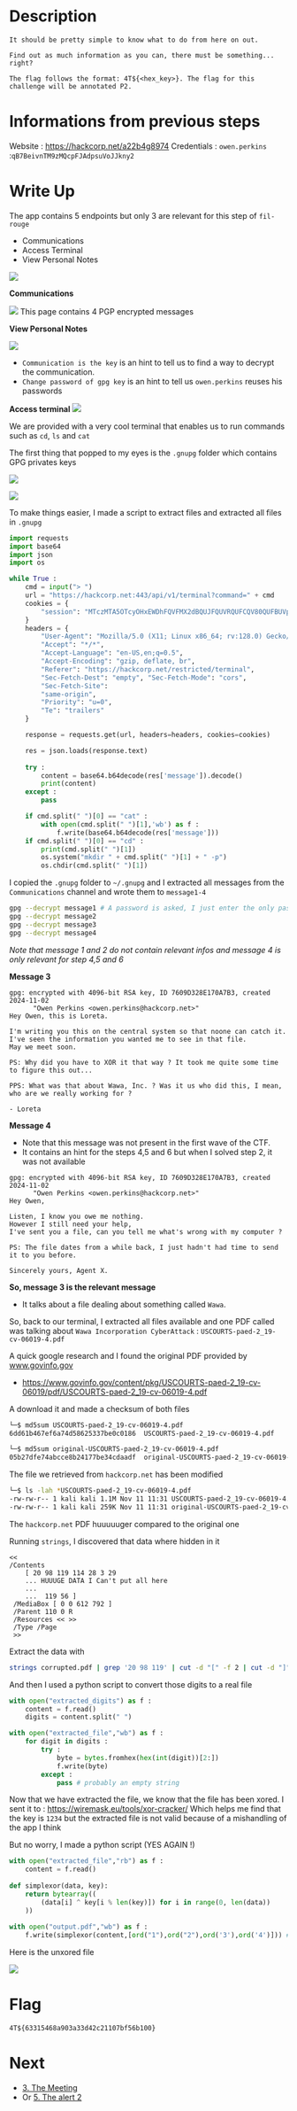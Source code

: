 

# Description

```
It should be pretty simple to know what to do from here on out.

Find out as much information as you can, there must be something... right?

The flag follows the format: 4T${<hex_key>}. The flag for this challenge will be annotated P2.
```

# Informations from previous steps


Website : https://hackcorp.net/a22b4g8974
Credentials : `owen.perkins` :`qB7BeivnTM9zMQcpFJAdpsuVoJJkny2`

# Write Up

The app contains 5 endpoints but only 3 are relevant for this step of `fil-rouge`
- Communications
- Access Terminal
- View Personal Notes

![](../../attachments/Pasted%20image%2020241111110859.png)

**Communications**

![](../../attachments/Pasted%20image%2020241111110933.png)
This page contains 4 PGP encrypted messages


**View Personal Notes**

![](../../attachments/Pasted%20image%2020241111111044.png)

- `Communication is the key` is an hint to tell us to find a way to decrypt the communication.
- `Change password of gpg key` is an hint to tell us `owen.perkins` reuses his passwords


**Access terminal**
![](../../attachments/Pasted%20image%2020241111111257.png)

We are provided with a very cool terminal that enables us to run commands such as `cd`, `ls` and `cat`

The first thing that popped to my eyes is the `.gnupg` folder which contains GPG privates keys

![](../../attachments/Pasted%20image%2020241111111519.png)

![](../../attachments/Pasted%20image%2020241111111548.png)

To make things easier, I made a script to extract files and extracted all files in `.gnupg`
```python
import requests
import base64
import json
import os

while True :
    cmd = input("> ")
    url = "https://hackcorp.net:443/api/v1/terminal?command=" + cmd
    cookies = {
	    "session": "MTczMTA5OTcyOHxEWDhFQVFMX2dBQUJFQUVRQUFCQV80QUFBUVp6ZEhKcGJtY01CQUFDYVdRR2MzUnlhVzVuRENZQUpESTNabVU1WWpVNUxUZGxOell0TkdWaFlTMDVZVEl3TFRoaVlUWmpNemt6Wm1Sa01nPT18lzqbBLJ7rRGp57pikXl4QSrhJ8Xqssy6ruyL5AZUg5Q="
    }
    headers = {
	    "User-Agent": "Mozilla/5.0 (X11; Linux x86_64; rv:128.0) Gecko/20100101 Firefox/128.0", 
	    "Accept": "*/*", 
	    "Accept-Language": "en-US,en;q=0.5", 
	    "Accept-Encoding": "gzip, deflate, br", 
	    "Referer": "https://hackcorp.net/restricted/terminal", 
	    "Sec-Fetch-Dest": "empty", "Sec-Fetch-Mode": "cors", 
	    "Sec-Fetch-Site": 
	    "same-origin", 
	    "Priority": "u=0", 
	    "Te": "trailers"
	}

    response = requests.get(url, headers=headers, cookies=cookies)

    res = json.loads(response.text)
    
    try :
        content = base64.b64decode(res['message']).decode()
        print(content)
    except : 
        pass

    if cmd.split(" ")[0] == "cat" :
        with open(cmd.split(" ")[1],'wb') as f : 
            f.write(base64.b64decode(res['message']))
    if cmd.split(" ")[0] == "cd" :
        print(cmd.split(" ")[1])
        os.system("mkdir " + cmd.split(" ")[1] + " -p")
        os.chdir(cmd.split(" ")[1])
```

I copied the `.gnupg` folder to `~/.gnupg` and I extracted all messages from the `Communications` channel and wrote them to `message1-4`

```bash
gpg --decrypt message1 # A password is asked, I just enter the only password i knew and BOOM
gpg --decrypt message2
gpg --decrypt message3
gpg --decrypt message4
```

*Note that message 1 and 2 do not contain relevant infos and message 4 is only relevant for step 4,5 and 6*

**Message 3**
```
gpg: encrypted with 4096-bit RSA key, ID 7609D328E170A7B3, created 2024-11-02
      "Owen Perkins <owen.perkins@hackcorp.net>"
Hey Owen, this is Loreta.

I'm writing you this on the central system so that noone can catch it.
I've seen the information you wanted me to see in that file.
May we meet soon.

PS: Why did you have to XOR it that way ? It took me quite some time to figure this out...

PPS: What was that about Wawa, Inc. ? Was it us who did this, I mean, who are we really working for ?

- Loreta
```

**Message 4**
- Note that this message was not present in the first wave of the CTF. 
- It contains an hint for the steps 4,5 and 6 but when I solved step 2, it was not available
```
gpg: encrypted with 4096-bit RSA key, ID 7609D328E170A7B3, created 2024-11-02
      "Owen Perkins <owen.perkins@hackcorp.net>"
Hey Owen,

Listen, I know you owe me nothing.
However I still need your help,
I've sent you a file, can you tell me what's wrong with my computer ?

PS: The file dates from a while back, I just hadn't had time to send it to you before.

Sincerely yours, Agent X.
```

**So, message 3 is the relevant message** 
- It talks about a file dealing about something called `Wawa`.

So, back to our terminal,
I extracted all files available and one PDF called was talking about `Wawa Incorporation CyberAttack` : `USCOURTS-paed-2_19-cv-06019-4.pdf`

A quick google research and I found the original PDF provided by www.govinfo.gov
- https://www.govinfo.gov/content/pkg/USCOURTS-paed-2_19-cv-06019/pdf/USCOURTS-paed-2_19-cv-06019-4.pdf

A download it and made a checksum of both files
```bash
└─$ md5sum USCOURTS-paed-2_19-cv-06019-4.pdf          
6dd61b467ef6a74d58625337be0c0186  USCOURTS-paed-2_19-cv-06019-4.pdf

└─$ md5sum original-USCOURTS-paed-2_19-cv-06019-4.pdf         
05b27dfe74abcce8b24177be34cdaadf  original-USCOURTS-paed-2_19-cv-06019-4.pdf
```
The file we retrieved from `hackcorp.net` has been modified

```bash
└─$ ls -lah *USCOURTS-paed-2_19-cv-06019-4.pdf
-rw-rw-r-- 1 kali kali 1.1M Nov 11 11:31 USCOURTS-paed-2_19-cv-06019-4.pdf
-rw-rw-r-- 1 kali kali 259K Nov 11 11:31 original-USCOURTS-paed-2_19-cv-06019-4.pdf
```

The `hackcorp.net` PDF huuuuuger compared to the original one

Running `strings`, I discovered that data where hidden in it
```
<< 
/Contents  
	[ 20 98 119 114 28 3 29
	... HUUUGE DATA I Can't put all here
	...
	...  119 56 ] 
 /MediaBox [ 0 0 612 792 ] 
 /Parent 110 0 R 
 /Resources << >> 
 /Type /Page 
 >>
```

Extract the data with
```bash
strings corrupted.pdf | grep '20 98 119' | cut -d "[" -f 2 | cut -d "]" -f 1 > extracted_digits
```

And then I used a python script to convert those digits to a real file
```python
with open("extracted_digits") as f :
    content = f.read()
    digits = content.split(" ")

with open("extracted_file","wb") as f :
    for digit in digits :
        try :
            byte = bytes.fromhex(hex(int(digit))[2:])
            f.write(byte)
        except :
            pass # probably an empty string
```

Now that we have extracted the file, we know that the file has been xored.
I sent it to : https://wiremask.eu/tools/xor-cracker/
Which helps me find that the key is `1234` but the extracted file is not valid because of a mishandling of the app I think

But no worry, I made a python script (YES AGAIN !)
```python
with open("extracted_file","rb") as f :
    content = f.read()
    
def simplexor(data, key):
    return bytearray((
        (data[i] ^ key[i % len(key)]) for i in range(0, len(data))
    ))
    
with open("output.pdf","wb") as f :
    f.write(simplexor(content,[ord("1"),ord("2"),ord('3'),ord('4')])) # Xor with 1234 key
```

Here is the unxored file

![](../../attachments/Pasted%20image%2020241111115132.png)

# Flag

`4T${63315468a903a33d42c21107bf56b100}`

# Next 

- [3. The Meeting](3.%20The%20Meeting.md)
- Or [5. The alert 2](5.%20The%20alert%202.md)